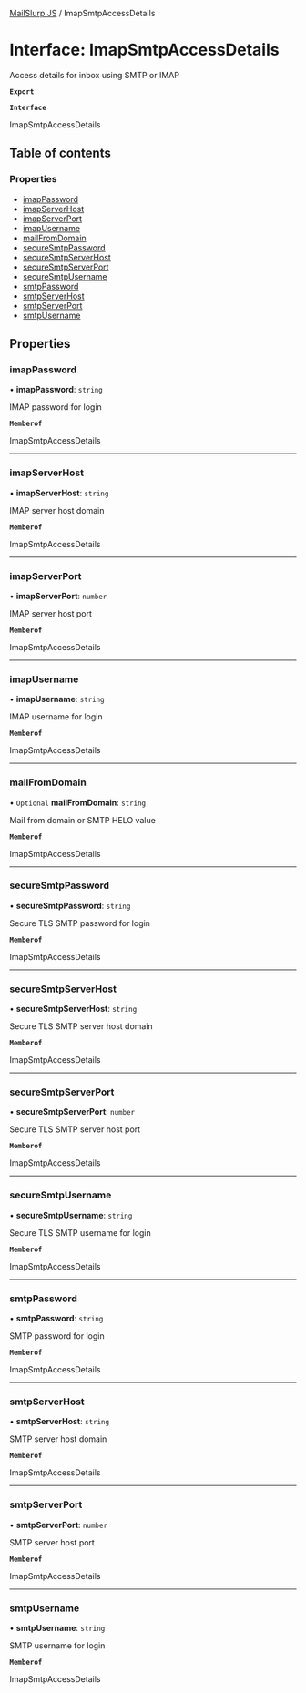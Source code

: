 [MailSlurp JS](../README.md) / ImapSmtpAccessDetails

# Interface: ImapSmtpAccessDetails

Access details for inbox using SMTP or IMAP

**`Export`**

**`Interface`**

ImapSmtpAccessDetails

## Table of contents

### Properties

- [imapPassword](ImapSmtpAccessDetails.md#imappassword)
- [imapServerHost](ImapSmtpAccessDetails.md#imapserverhost)
- [imapServerPort](ImapSmtpAccessDetails.md#imapserverport)
- [imapUsername](ImapSmtpAccessDetails.md#imapusername)
- [mailFromDomain](ImapSmtpAccessDetails.md#mailfromdomain)
- [secureSmtpPassword](ImapSmtpAccessDetails.md#securesmtppassword)
- [secureSmtpServerHost](ImapSmtpAccessDetails.md#securesmtpserverhost)
- [secureSmtpServerPort](ImapSmtpAccessDetails.md#securesmtpserverport)
- [secureSmtpUsername](ImapSmtpAccessDetails.md#securesmtpusername)
- [smtpPassword](ImapSmtpAccessDetails.md#smtppassword)
- [smtpServerHost](ImapSmtpAccessDetails.md#smtpserverhost)
- [smtpServerPort](ImapSmtpAccessDetails.md#smtpserverport)
- [smtpUsername](ImapSmtpAccessDetails.md#smtpusername)

## Properties

### imapPassword

• **imapPassword**: `string`

IMAP password for login

**`Memberof`**

ImapSmtpAccessDetails

___

### imapServerHost

• **imapServerHost**: `string`

IMAP server host domain

**`Memberof`**

ImapSmtpAccessDetails

___

### imapServerPort

• **imapServerPort**: `number`

IMAP server host port

**`Memberof`**

ImapSmtpAccessDetails

___

### imapUsername

• **imapUsername**: `string`

IMAP username for login

**`Memberof`**

ImapSmtpAccessDetails

___

### mailFromDomain

• `Optional` **mailFromDomain**: `string`

Mail from domain or SMTP HELO value

**`Memberof`**

ImapSmtpAccessDetails

___

### secureSmtpPassword

• **secureSmtpPassword**: `string`

Secure TLS SMTP password for login

**`Memberof`**

ImapSmtpAccessDetails

___

### secureSmtpServerHost

• **secureSmtpServerHost**: `string`

Secure TLS SMTP server host domain

**`Memberof`**

ImapSmtpAccessDetails

___

### secureSmtpServerPort

• **secureSmtpServerPort**: `number`

Secure TLS SMTP server host port

**`Memberof`**

ImapSmtpAccessDetails

___

### secureSmtpUsername

• **secureSmtpUsername**: `string`

Secure TLS SMTP username for login

**`Memberof`**

ImapSmtpAccessDetails

___

### smtpPassword

• **smtpPassword**: `string`

SMTP password for login

**`Memberof`**

ImapSmtpAccessDetails

___

### smtpServerHost

• **smtpServerHost**: `string`

SMTP server host domain

**`Memberof`**

ImapSmtpAccessDetails

___

### smtpServerPort

• **smtpServerPort**: `number`

SMTP server host port

**`Memberof`**

ImapSmtpAccessDetails

___

### smtpUsername

• **smtpUsername**: `string`

SMTP username for login

**`Memberof`**

ImapSmtpAccessDetails
